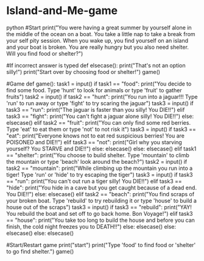 # Island-and-Me-game
python
#Start
print("You were having a great summer by yourself alone in the middle of the ocean on a boat. You take a little nap to take a break from your self pity session. When you wake up, you find yourself on an island and your boat is broken. You are really hungry but you also need shelter. Will you find food or shelter?")

#If incorrect answer is typed
def elsecase():
    print("That's not an option silly!")
    print("Start over by choosing food or shelter!")
    game()

#Game
def game():
    task1 = input()
    if task1 == "food":
        print("You decide to find some food. Type 'hunt' to look for animals or type 'fruit' to gather fruits")
        task2 = input()
        if task2 == "hunt":
            print("You run into a jaguar!!! Type 'run' to run away or type 'fight' to try scaring the jaguar")
            task3 = input()
            if task3 == "run":
                print("The jaguar is faster than you silly! You DIE!!")
            elif task3 == "fight":
                print("You can't fight a jaguar alone silly! You DIE!!")
            else:
                elsecase()
        elif task2 == "fruit":
            print("You can only find some red berries. Type 'eat' to eat them or type 'not' to not risk it")
            task3 = input()
            if task3 == "eat":
                print("Everyone knows not to eat red suspicious berries! You are POISONED and DIE!!")
            elif task3 == "not":
                print("Girl why you starving yourself? You STARVE and DIE!!")
            else:
                elsecase()
        else:
            elsecase()
    elif task1 == "shelter":
        print("You choose to build shelter. Type 'mountain' to climb the mountain or type 'beach' look around the beach?")
        task2 = input()
        if task2 == "mountain":
            print("While climbing up the mountain you run into a tiger! Type 'run' or 'hide' to try escaping the tiger")
            task3 = input()
            if task3 == "run":
                print("You can't out run a tiger silly! You DIE!!")
            elif task3 == "hide":
                print("You hide in a cave but you get caught because of a dead end. You DIE!!")
            else:
                elsecase()
        elif task2 == "beach":
            print("You find scraps of your broken boat. Type 'rebuild' to try rebuilding it or type 'house' to build a house out of the scraps")
            task3 = input()
            if task3 == "rebuild":
                print("YAY! You rebuild the boat and set off to go back home. Bon Voyage!")
            elif task3 == "house":
                print("You take too long to build the house and before you can finish, the cold night freezes you to DEATH!!")
            else:
                elsecase()
        else:
            elsecase()
    else:
        elsecase()

#Start/Restart game
print("start")
print("Type 'food' to find food or 'shelter' to go find shelter.")
game()
